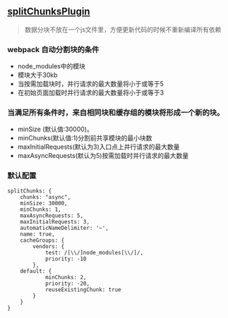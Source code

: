 ## [splitChunksPlugin](https://www.webpackjs.com/plugins/split-chunks-plugin/)
> 数据分块不放在一个js文件里，方便更新代码的时候不重新编译所有依赖

### webpack 自动分割块的条件
- node_modules中的模块
- 模块大于30kb
- 当按需加载块时，并行请求的最大数量将小于或等于5
- 在初始页面加载时并行请求的最大数量将小于或等于3

### 当满足所有条件时，来自相同块和缓存组的模块将形成一个新的块。
- minSize (默认值:30000)。
- minChunks(默认值:1)分割前共享模块的最小块数
- maxInitialRequests(默认为3)入口点上并行请求的最大数量
- maxAsyncRequests(默认为5)按需加载时并行请求的最大数量

### 默认配置
```
splitChunks: {
    chunks: "async",
    minSize: 30000,
    minChunks: 1,
    maxAsyncRequests: 5,
    maxInitialRequests: 3,
    automaticNameDelimiter: '~',
    name: true,
    cacheGroups: {
        vendors: {
            test: /[\\/]node_modules[\\/]/,
            priority: -10
        },
    default: {
            minChunks: 2,
            priority: -20,
            reuseExistingChunk: true
        }
    }
}
```